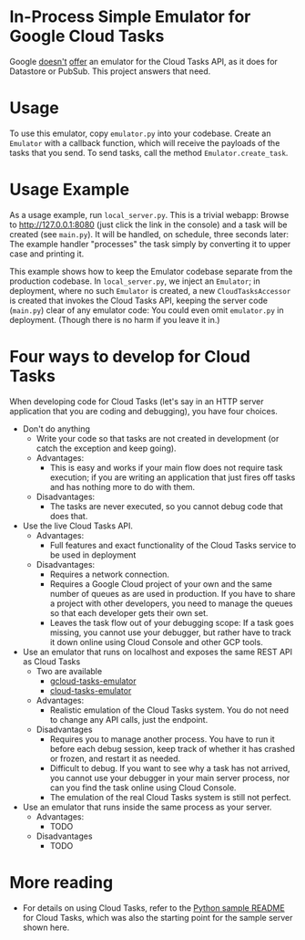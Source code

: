 # In-Process Simple Emulator for Google Cloud Tasks
Google [doesn't](https://cloud.google.com/tasks/docs/migrating#features_in_task_queues_not_yet_available_via)
[offer](https://issuetracker.google.com/issues/133627244)
an emulator for the Cloud Tasks API,  as it does for Datastore or PubSub. This project answers that need.

# Usage

To use this emulator, copy `emulator.py` into your codebase. Create an `Emulator` with a callback function, which will receive
the payloads of the tasks that you send. To send tasks, call the method `Emulator.create_task`.

# Usage Example

As a usage example, run `local_server.py`. This is a trivial webapp: Browse to http://127.0.0.1:8080 (just click the link 
in the console) and a task will be created (see `main.py`). It will be handled, on schedule, three seconds later: 
The example handler "processes" the task simply by converting it to upper case and printing it. 

This example shows how to keep the Emulator codebase separate from the production codebase. In `local_server.py`, we inject 
an `Emulator`; in deployment, where no such `Emulator` is created, a new `CloudTasksAccessor` is created that invokes
the Cloud Tasks API, keeping the server code (`main.py`) clear of any emulator code: 
You could even omit  `emulator.py` in deployment. (Though there is no harm if you leave it in.)

# Four ways to develop for Cloud Tasks
When developing code for Cloud Tasks (let's say in an HTTP server application that you are coding and debugging), 
you have four choices.
- Don't do anything
  - Write your code so that tasks are not created in development (or catch the exception and keep going).
  - Advantages:
     - This is easy and works if your main flow does not require task execution; if you are writing an application that just
     fires off tasks and has nothing more to do with them.
  - Disadvantages:
     - The tasks are never executed, so you cannot debug code that does that.
- Use the live Cloud Tasks API.
  - Advantages:
     - Full features and exact functionality of the Cloud Tasks service to be used in deployment
  - Disadvantages:
     - Requires a network connection.
     - Requires a Google Cloud project of your own and the same number of queues as are used in production. 
     If you have to share a project with other developers, you need to manage the queues so that each 
     developer gets their own set.
     - Leaves the task flow out of your debugging scope: If a task goes missing, you cannot use your debugger, but
     rather have to track it down online using Cloud Console and other GCP tools.
- Use an emulator that runs on localhost and exposes the same REST API as Cloud Tasks
  - Two are available
    - [gcloud-tasks-emulator](https://pypi.org/project/gcloud-tasks-emulator/)
    - [cloud-tasks-emulator](https://github.com/aertje/cloud-tasks-emulator)
  - Advantages:
    - Realistic emulation of the Cloud Tasks system. You do not need to change any API calls, just the endpoint.
  - Disadvantages
    - Requires you to manage another process. You have to run it before each debug session, keep track of whether it
    has crashed or frozen, and restart it as needed.
    - Difficult to debug. If you want to see why a task has not arrived, you cannot use your debugger in your main server
    process, nor can you find the task online using Cloud Console.
    - The emulation of the real Cloud Tasks system is still not perfect.
- Use an emulator that runs inside the same process as your server.
  - Advantages:
    - TODO
  - Disadvantages
    - TODO
     
# More reading
- For details on using Cloud Tasks, refer to the
 [Python sample README](https://github.com/GoogleCloudPlatform/python-docs-samples/blob/master/tasks/README.md) for 
 Cloud Tasks, which was also the starting point for the sample server shown here.

